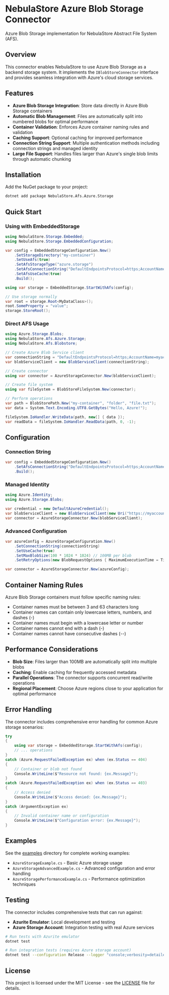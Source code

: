 # NebulaStore Azure Blob Storage Connector

Azure Blob Storage implementation for NebulaStore Abstract File System (AFS).

## Overview

This connector enables NebulaStore to use Azure Blob Storage as a backend storage system. It implements the `IBlobStoreConnector` interface and provides seamless integration with Azure's cloud storage services.

## Features

- **Azure Blob Storage Integration**: Store data directly in Azure Blob Storage containers
- **Automatic Blob Management**: Files are automatically split into numbered blobs for optimal performance
- **Container Validation**: Enforces Azure container naming rules and validation
- **Caching Support**: Optional caching for improved performance
- **Connection String Support**: Multiple authentication methods including connection strings and managed identity
- **Large File Support**: Handles files larger than Azure's single blob limits through automatic chunking

## Installation

Add the NuGet package to your project:

```bash
dotnet add package NebulaStore.Afs.Azure.Storage
```

## Quick Start

### Using with EmbeddedStorage

```csharp
using NebulaStore.Storage.Embedded;
using NebulaStore.Storage.EmbeddedConfiguration;

var config = EmbeddedStorageConfiguration.New()
    .SetStorageDirectory("my-container")
    .SetUseAfs(true)
    .SetAfsStorageType("azure.storage")
    .SetAfsConnectionString("DefaultEndpointsProtocol=https;AccountName=myaccount;AccountKey=mykey;EndpointSuffix=core.windows.net")
    .SetAfsUseCache(true)
    .Build();

using var storage = EmbeddedStorage.StartWithAfs(config);

// Use storage normally
var root = storage.Root<MyDataClass>();
root.SomeProperty = "value";
storage.StoreRoot();
```

### Direct AFS Usage

```csharp
using Azure.Storage.Blobs;
using NebulaStore.Afs.Azure.Storage;
using NebulaStore.Afs.Blobstore;

// Create Azure Blob Service client
var connectionString = "DefaultEndpointsProtocol=https;AccountName=myaccount;AccountKey=mykey;EndpointSuffix=core.windows.net";
var blobServiceClient = new BlobServiceClient(connectionString);

// Create connector
using var connector = AzureStorageConnector.New(blobServiceClient);

// Create file system
using var fileSystem = BlobStoreFileSystem.New(connector);

// Perform operations
var path = BlobStorePath.New("my-container", "folder", "file.txt");
var data = System.Text.Encoding.UTF8.GetBytes("Hello, Azure!");

fileSystem.IoHandler.WriteData(path, new[] { data });
var readData = fileSystem.IoHandler.ReadData(path, 0, -1);
```

## Configuration

### Connection String

```csharp
var config = EmbeddedStorageConfiguration.New()
    .SetAfsConnectionString("DefaultEndpointsProtocol=https;AccountName=myaccount;AccountKey=mykey;EndpointSuffix=core.windows.net")
    .Build();
```

### Managed Identity

```csharp
using Azure.Identity;
using Azure.Storage.Blobs;

var credential = new DefaultAzureCredential();
var blobServiceClient = new BlobServiceClient(new Uri("https://myaccount.blob.core.windows.net"), credential);
var connector = AzureStorageConnector.New(blobServiceClient);
```

### Advanced Configuration

```csharp
var azureConfig = AzureStorageConfiguration.New()
    .SetConnectionString(connectionString)
    .SetUseCache(true)
    .SetMaxBlobSize(100 * 1024 * 1024) // 100MB per blob
    .SetRetryOptions(new BlobRequestOptions { MaximumExecutionTime = TimeSpan.FromMinutes(5) });

var connector = AzureStorageConnector.New(azureConfig);
```

## Container Naming Rules

Azure Blob Storage containers must follow specific naming rules:

- Container names must be between 3 and 63 characters long
- Container names can contain only lowercase letters, numbers, and dashes (-)
- Container names must begin with a lowercase letter or number
- Container names cannot end with a dash (-)
- Container names cannot have consecutive dashes (--)

## Performance Considerations

- **Blob Size**: Files larger than 100MB are automatically split into multiple blobs
- **Caching**: Enable caching for frequently accessed metadata
- **Parallel Operations**: The connector supports concurrent read/write operations
- **Regional Placement**: Choose Azure regions close to your application for optimal performance

## Error Handling

The connector includes comprehensive error handling for common Azure storage scenarios:

```csharp
try
{
    using var storage = EmbeddedStorage.StartWithAfs(config);
    // ... operations
}
catch (Azure.RequestFailedException ex) when (ex.Status == 404)
{
    // Container or blob not found
    Console.WriteLine($"Resource not found: {ex.Message}");
}
catch (Azure.RequestFailedException ex) when (ex.Status == 403)
{
    // Access denied
    Console.WriteLine($"Access denied: {ex.Message}");
}
catch (ArgumentException ex)
{
    // Invalid container name or configuration
    Console.WriteLine($"Configuration error: {ex.Message}");
}
```

## Examples

See the [examples](../../../examples/) directory for complete working examples:

- `AzureStorageExample.cs` - Basic Azure storage usage
- `AzureStorageAdvancedExample.cs` - Advanced configuration and error handling
- `AzureStoragePerformanceExample.cs` - Performance optimization techniques

## Testing

The connector includes comprehensive tests that can run against:

- **Azurite Emulator**: Local development and testing
- **Azure Storage Account**: Integration testing with real Azure services

```bash
# Run tests with Azurite emulator
dotnet test

# Run integration tests (requires Azure storage account)
dotnet test --configuration Release --logger "console;verbosity=detailed"
```

## License

This project is licensed under the MIT License - see the [LICENSE](../../../LICENSE) file for details.
